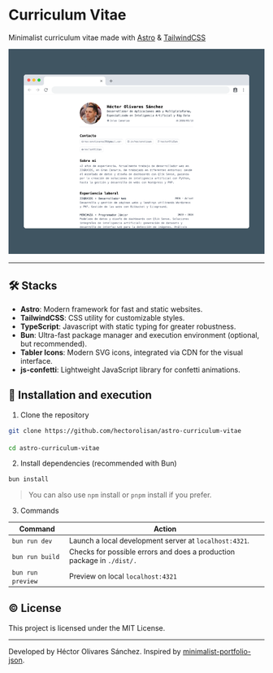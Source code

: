 # Curriculum Vitae

Minimalist curriculum vitae made with
[Astro](https://astro.build/) & [TailwindCSS](https://tailwindcss.com/)

![cover](/public/cover.png)

---

## 🛠️ Stacks

- **Astro**: Modern framework for fast and static websites.
- **TailwindCSS**: CSS utility for customizable styles.
- **TypeScript**: Javascript with static typing for greater robustness.
- **Bun**: Ultra-fast package manager and execution environment (optional, but recommended).
- **Tabler Icons**: Modern SVG icons, integrated via CDN for the visual interface.
- **js-confetti**: Lightweight JavaScript library for confetti animations.

## 🚀 Installation and execution

1. Clone the repository

```sh
git clone https://github.com/hectorolisan/astro-curriculum-vitae

cd astro-curriculum-vitae
```

2. Install dependencies (recommended with Bun)

```sh
bun install
```

> You can also use `npm` install or `pnpm` install if you prefer.

3. Commands

| Command           | Action                                                                 |
| ----------------- | ---------------------------------------------------------------------- |
| `bun run dev`     | Launch a local development server at `localhost:4321`.                 |
| `bun run build`   | Checks for possible errors and does a production package in `./dist/.` |
| `bun run preview` | Preview on local `localhost:4321`                                      |

## ©️ License

This project is licensed under the MIT License.

---

Developed by Héctor Olivares Sánchez.
Inspired by [minimalist-portfolio-json](https://github.com/midudev/minimalist-portfolio-json).

